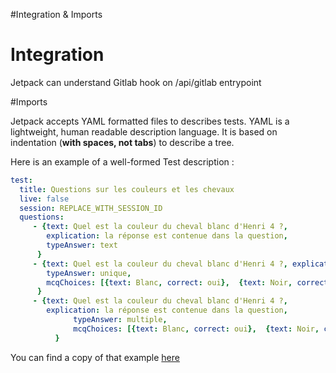 #Integration & Imports

# Integration

Jetpack can understand Gitlab hook on /api/gitlab entrypoint

#Imports

Jetpack accepts YAML formatted files to describes tests. 
YAML is a lightweight, human readable description language.
It is based on indentation (**with spaces, not tabs**) to describe a tree.

Here is an example of a well-formed Test description :

```yaml
test:
  title: Questions sur les couleurs et les chevaux
  live: false
  session: REPLACE_WITH_SESSION_ID
  questions:
     - {text: Quel est la couleur du cheval blanc d'Henri 4 ?,
        explication: la réponse est contenue dans la question,
        typeAnswer: text
      }
     - {text: Quel est la couleur du cheval blanc d'Henri 4 ?, explication: la réponse est contenue dans la question,
        typeAnswer: unique,
        mcqChoices: [{text: Blanc, correct: oui},  {text: Noir, correct: non}]
      }
     - {text: Quel est la couleur du cheval blanc d'Henri 4 ?,
        explication: la réponse est contenue dans la question,
              typeAnswer: multiple,
              mcqChoices: [{text: Blanc, correct: oui},  {text: Noir, correct: non},  {text: Plus blanc que blanc, correct: oui}]
          }
```

You can find a copy of that example [here](./test_import.yml)
